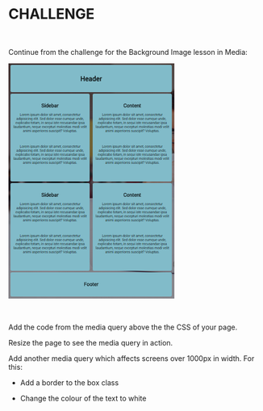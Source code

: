 CHALLENGE
=========

 

Continue from the challenge for the Background Image lesson in Media:

![](img/img1.png)

 

Add the code from the media query above the the CSS of your page.

Resize the page to see the media query in action.

Add another media query which affects screens over 1000px in width. For this:

-   Add a border to the box class

-   Change the colour of the text to white
